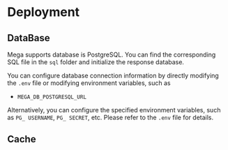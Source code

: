 # Deployment

## DataBase

Mega supports database is PostgreSQL. You can find the corresponding SQL file in the `sql` folder and initialize the response database.

You can configure database connection information by directly modifying the `.env` file or modifying environment variables, such as  
- `MEGA_DB_POSTGRESQL_URL` 

Alternatively, you can configure the specified environment variables, such as `PG_ USERNAME`, `PG_ SECRET`, etc. Please refer to the `.env` file for details.

## Cache